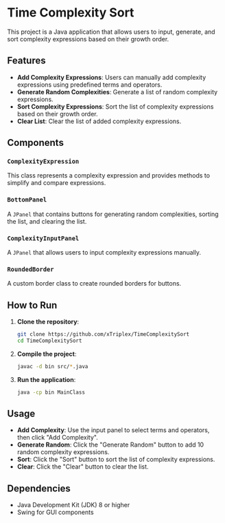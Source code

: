 # Time Complexity Sort

This project is a Java application that allows users to input, generate, and sort complexity expressions based on their growth order.

## Features

- **Add Complexity Expressions**: Users can manually add complexity expressions using predefined terms and operators.
- **Generate Random Complexities**: Generate a list of random complexity expressions.
- **Sort Complexity Expressions**: Sort the list of complexity expressions based on their growth order.
- **Clear List**: Clear the list of added complexity expressions.

## Components

### `ComplexityExpression`

This class represents a complexity expression and provides methods to simplify and compare expressions.

### `BottomPanel`

A `JPanel` that contains buttons for generating random complexities, sorting the list, and clearing the list.

### `ComplexityInputPanel`

A `JPanel` that allows users to input complexity expressions manually.

### `RoundedBorder`

A custom border class to create rounded borders for buttons.

## How to Run

1. **Clone the repository**:
    ```sh
    git clone https://github.com/xTriplex/TimeComplexitySort
    cd TimeComplexitySort
    ```

2. **Compile the project**:
    ```sh
    javac -d bin src/*.java
    ```

3. **Run the application**:
    ```sh
    java -cp bin MainClass
    ```

## Usage

- **Add Complexity**: Use the input panel to select terms and operators, then click "Add Complexity".
- **Generate Random**: Click the "Generate Random" button to add 10 random complexity expressions.
- **Sort**: Click the "Sort" button to sort the list of complexity expressions.
- **Clear**: Click the "Clear" button to clear the list.

## Dependencies

- Java Development Kit (JDK) 8 or higher
- Swing for GUI components
